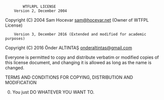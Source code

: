 			WTFLRPL LICENSE
		Version 2, December 2004
 Copyright (C) 2004 Sam Hocevar <sam@hocevar.net> (Owner of WTFPL License)

		Version 3, December 2016 (Extended and modified for academic purposes)
 Copyright (C) 2016 Önder ALTINTAŞ <onderaltintas@gmail.com>

 Everyone is permitted to copy and distribute verbatim or modified
 copies of this license document, and changing it is allowed as long
 as the name is changed.

   TERMS AND CONDITIONS FOR COPYING, DISTRIBUTION AND MODIFICATION

  0. You just DO WHATEVER YOU WANT TO.
